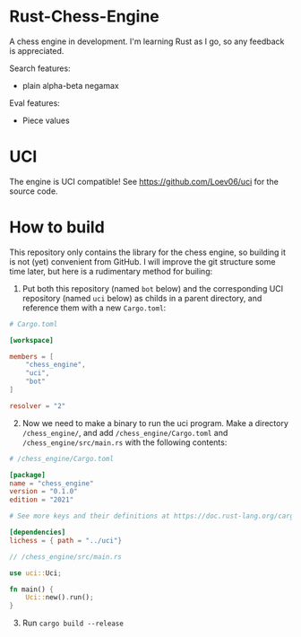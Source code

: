 # Rust-Chess-Engine

A chess engine in development. I'm learning Rust as I go, so any feedback is appreciated.

Search features:
- plain alpha-beta negamax

Eval features:
- Piece values

# UCI

The engine is UCI compatible! See https://github.com/Loev06/uci for the source code.

# How to build
This repository only contains the library for the chess engine, so building it is not (yet) convenient from GitHub. I will improve the git structure some time later, but here is a rudimentary method for builing:

1. Put both this repository (named `bot` below) and the corresponding UCI repository (named `uci` below) as childs in a parent directory, and reference them with a new `Cargo.toml`:

```toml
# Cargo.toml

[workspace]

members = [
    "chess_engine",
    "uci",
    "bot"
]

resolver = "2"
```

2. Now we need to make a binary to run the uci program. Make a directory `/chess_engine/`, and add `/chess_engine/Cargo.toml` and `/chess_engine/src/main.rs` with the following contents:

```toml
# /chess_engine/Cargo.toml

[package]
name = "chess_engine"
version = "0.1.0"
edition = "2021"

# See more keys and their definitions at https://doc.rust-lang.org/cargo/reference/manifest.html

[dependencies]
lichess = { path = "../uci"}
```

```rust
// /chess_engine/src/main.rs

use uci::Uci;

fn main() {
    Uci::new().run();
}
```
3. Run `cargo build --release`
